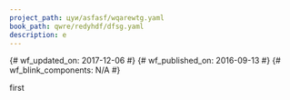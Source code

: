```yaml
---
project_path: цуи/asfasf/wqarewtg.yaml
book_path: qwre/redyhdf/dfsg.yaml
description: e
---
```


{# wf_updated_on: 2017-12-06 #}
{# wf_published_on: 2016-09-13 #}
{# wf_blink_components: N/A #}

first
